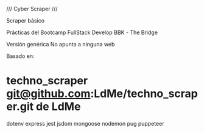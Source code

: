/// Cyber Scraper ///

Scraper básico

Prácticas del Bootcamp FullStack Develop BBK - The Bridge

Versión genérica
No apunta a ninguna web

Basado en:
# techno_scraper git@github.com:LdMe/techno_scraper.git de LdMe

dotenv
express
jest
jsdom
mongoose
nodemon
pug
puppeteer